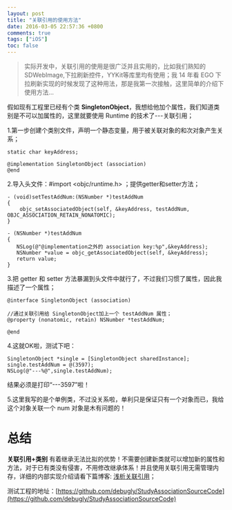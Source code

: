 ```yaml
---
layout: post
title: "关联引用的使用方法"
date: 2016-03-05 22:57:36 +0800
comments: true
tags: ["iOS"]
toc: false
---
```


> 实际开发中，关联引用的使用是很广泛并且实用的，比如我们熟知的 SDWebImage,下拉刷新控件，YYKit等库里均有使用；我 14 年看 EGO 下拉刷新实现的时候发现了这种用法，那是我第一次接触，这里简单的介绍下使用方法...


假如现有工程里已经有个类 **SingletonObject**，我想给他加个属性，我们知道类别是不可以加属性的，这里就要使用 Runtime 的技术了---关联引用；

1.第一步创建个类别文件，声明一个静态变量，用于被关联对象的和次对象产生关系；

```objc
static char keyAddress;

@implementation SingletonObject (association)
@end
```

2.导入头文件：#import <objc/runtime.h> ；提供getter和setter方法；

```objc
- (void)setTestAddNum:(NSNumber *)testAddNum
{
    objc_setAssociatedObject(self, &keyAddress, testAddNum, OBJC_ASSOCIATION_RETAIN_NONATOMIC);
}

- (NSNumber *)testAddNum
{
   NSLog(@"@implementation之外的 association key:%p",&keyAddress);
   NSNumber *value = objc_getAssociatedObject(self, &keyAddress);
   return value;
}
```

3.把 getter 和 setter 方法暴漏到头文件中就行了，不过我们习惯了属性，因此我描述了一个属性；

```objc
@interface SingletonObject (association)

//通过关联引用给 SingletonObject加上一个 testAddNum 属性；
@property (nonatomic, retain) NSNumber *testAddNum;

@end
```

4.这就OK啦，测试下吧：

```objc
SingletonObject *single = [SingletonObject sharedInstance];
single.testAddNum = @(3597);
NSLog(@"---%@",single.testAddNum);
```
结果必须是打印“---3597”啦！

5.这里我写的是个单例类，不过没关系啦，单利只是保证只有一个对象而已，我给这个对象关联一个 num 对象是木有问题的！

总结
===

**关联引用+类别** 有着继承无法比拟的优势！不需要创建新类就可以增加新的属性和方法，对于已有类没有侵害，不用修改继承体系！并且使用关联引用无需管理内存，详细的内部实现介绍请看下篇博客: [浅析关联引用](/ios/2016/03/06/Objc-Associations-Advanced.html)；


测试工程的地址：[https://github.com/debugly/StudyAssociationSourceCode](https://github.com/debugly/StudyAssociationSourceCode)
